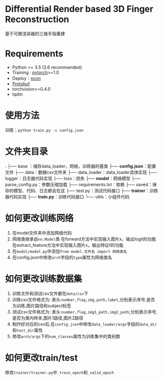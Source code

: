 # Differential Render based 3D Finger Reconstruction
基于可微渲染器的三维手指重建

# Requirements

- Python \>= 3.5 (3.6 recommended)
- Training : [pytorch](https://github.com/pytorch/pytorch)>=1.0
- Deploy：[ncnn](https://github.com/Tencent/ncnn)
- [Protobuf](https://gist.github.com/diegopacheco/cd795d36e6ebcd2537cd18174865887b)
- torchvision>=0.4.0
- tqdm

# 使用方法

训练：`python train.py -c config.json`

# 文件夹目录

.
├── base ：储存data_loader，网络，训练器的基类
├── **config.json**：配置文件
├── data：数据csv文件夹
├── data_loader：data_loader具体实现
├── logger：日志器代码实现
├── loss：损失
├── **model**：网络模型
├── parse_config.py：参数压缩加载
├── requirements.txt：依赖
├── saved：保存的模型、代码、日志都会在这
├── test.py：测试代码接口
├── **trainer**：训练器代码实现
├── **train.py**：训练代码接口
└── utils：小组件代码

# 如何更改训练网络

1. 在model文件夹中添加网络代码
2. 网络类继承自`nn.Model`类
   在forward方法中实现输入图片x，输出logit的功能
   在extract_feature方法中实现输入图片x，输出特征f的功能
3. 在`model/model.py`中添加`from model.文件名 import 网络类名`
4. 在config.json中修改`arch`字段的`type`属性为网络类名

# 如何更改训练数据集

1. 训练文件和测试csv文件都在`data/csv`下
2. 训练csv文件格式为: 表头:`number,flag,img_path,label`,分别表示序号,是否为训练,图片路径和subject标签
3. 测试csv文件格式为: 表头:`number,flag,img1_path,img2_path`,分别表示序号,是否为类内样本,图片1路径,图片2路径
4. 制作好对应的csv后,在`config.json`中修改`data_loader/args`字段的`data_dir`和`test_dir`属性
5. 修改`arch/args`下的`num_classes`属性为训练集中的类别数

# 如何更改train/test

修改`trainer/trainer.py`中`_train_epoch`和`_valid_epoch`

